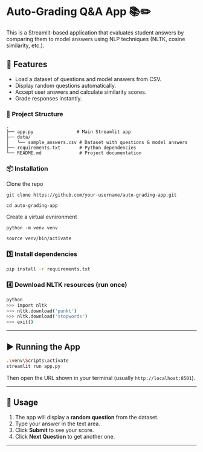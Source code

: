 # Auto-Grading Q&A App 📚✏️

This is a Streamlit-based application that evaluates student answers by comparing them to model answers using NLP techniques (NLTK, cosine similarity, etc.).

## 🚀 Features

* Load a dataset of questions and model answers from CSV.
* Display random questions automatically.
* Accept user answers and calculate similarity scores.
* Grade responses instantly.


### 📂 Project Structure

```
.
├── app.py                # Main Streamlit app
├── data/
│   └── sample_answers.csv # Dataset with questions & model answers
├── requirements.txt       # Python dependencies
└── README.md              # Project documentation
```


### 📦 Installation
 Clone the repo
```
git clone https://github.com/your-username/auto-grading-app.git

cd auto-grading-app

 ```
Create a virtual evnironment
 ```
python -m venv venv

source venv/bin/activate
 ```

### 3️⃣ Install dependencies

```bash
pip install -r requirements.txt
```

### 4️⃣ Download NLTK resources (run once)

```bash
python
>>> import nltk
>>> nltk.download('punkt')
>>> nltk.download('stopwords')
>>> exit()
```

---

## ▶️ Running the App

```bash
.\venv\Scripts\activate  
streamlit run app.py
```

Then open the URL shown in your terminal (usually `http://localhost:8501`).

---

## 📝 Usage

1. The app will display a **random question** from the dataset.
2. Type your answer in the text area.
3. Click **Submit** to see your score.
4. Click **Next Question** to get another one.

---

